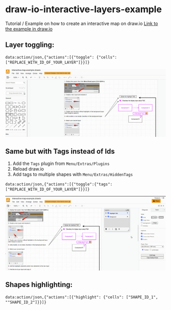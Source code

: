 # draw-io-interactive-layers-example
Tutorial / Example on how to create an interactive map on draw.io
[Link to the example in draw.io](https://app.diagrams.net/#HThomasGoetzmann%2Fdraw-io-interactive-layers-example%2Fmain%2Finteractive-map-example.drawio)

## Layer toggling:

```
data:action/json,{"actions":[{"toggle": {"cells": ["REPLACE_WITH_ID_OF_YOUR_LAYER"]}}]}
```

![Toggle Layers Gif](toggle_layers.gif)

## Same but with Tags instead of Ids

1. Add the ```Tags``` plugin from ```Menu/Extras/Plugins```
2. Reload draw.io
3. Add tags to multiple shapes with ```Menu/Extras/HiddenTags```
```
data:action/json,{"actions":[{"toggle":{"tags":["REPLACE_WITH_ID_OF_YOUR_LAYER"]}}]}
```
![Tag multiple shapes Gif](tag_multiple_shapes.gif)

## Shapes highlighting: 

```
data:action/json,{"actions":[{"highlight": {"cells": ["SHAPE_ID_1", ""SHAPE_ID_2"]}}]}
```


